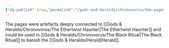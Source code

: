 ```yaml
---
{"dg-publish":true,"permalink":"/gods-and-heralds/chronovorus/the-pages/","updated":"2025-08-11T11:53:31.411+01:00"}
---
```


The pages were artefacts deeply connected to [[Gods & Heralds/Chronovorus/The Ethertwist Haunter\|The Ethertwist Haunter]] and could be used in [[Gods & Heralds/Chronovorus/The Black Ritual\|The Black Ritual]] to banish the [[Gods & Heralds/Herald\|Herald]]. 
